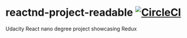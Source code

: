 # reactnd-project-readable [![CircleCI](https://circleci.com/gh/kunal-mandalia/reactnd-project-readable.svg?style=svg)](https://circleci.com/gh/kunal-mandalia/reactnd-project-readable)

Udacity React nano degree project showcasing Redux
